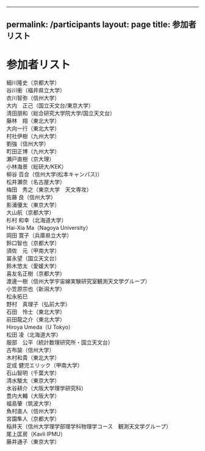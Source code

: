 
---
permalink: /participants
layout: page
title: 参加者リスト
---

# 参加者リスト

細川隆史（京都大学）  
谷川衝（福井県立大学）  
衣川智弥（信州大学）  
大内　正己（国立天文台/東京大学）  
清田朋和（総合研究大学院大学/国立天文台）  
藤林　翔（東北大学）  
大向一行（東北大学）  
村社伊樹（九州大学）  
劉強（信州大学）  
町田正博（九州大学）  
瀬戸直樹（京大理）  
小林海景（総研大/KEK）  
柳谷 百合（信州大学(松本キャンパス)）  
松井瀬奈（名古屋大学）  
梅田　秀之（東京大学　天文専攻）  
佐藤 良（信州大学）  
影浦優太（東京大学）  
大山航（京都大学）  
杉村 和幸（北海道大学）  
Hai-Xia Ma（Nagoya University）  
岡田 寛子（兵庫県立大学）  
鈴口智也（京都大学）  
須佐　元（甲南大学）  
冨永望（国立天文台）  
鈴木悠太（愛媛大学）  
喜友名正樹（京都大学）  
渡邊一樹（信州大学宇宙線実験研究室観測天文学グループ）  
小笠原宗也（新潟大学）  
松永拓巳  
野村　真理子（弘前大学）  
石田　怜士（東北大学）  
前田龍之介（東北大学）  
Hiroya Umeda（U Tokyo）  
松田 凌（北海道大学）  
服部　公平（統計数理研究所・国立天文台）  
古布諭（信州大学）  
木村和貴（東北大学）  
定成 健児エリック（甲南大学）  
石山智明（千葉大学）  
清水駿太（東京大学）  
水谷耕介（大阪大学理学研究科）  
豊内大輔（大阪大学）  
福島肇（筑波大学）  
魚村直人（信州大学）  
宮園隼人（京都大学）  
稲井天（信州大学理学部理学科物理学コース　観測天文学グループ）  
尾上匡房（Kavli IPMU）  
藤井通子（東京大学）

